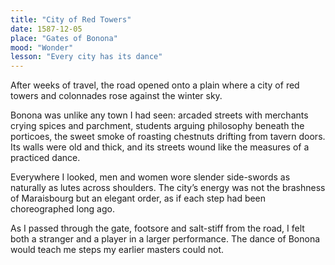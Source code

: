 ```yaml
---
title: "City of Red Towers"
date: 1587-12-05
place: "Gates of Bonona"
mood: "Wonder"
lesson: "Every city has its dance"
---
```


After weeks of travel, the road opened onto a plain where a city of red towers and colonnades rose against the winter sky.

Bonona was unlike any town I had seen: arcaded streets with merchants crying spices and parchment, students arguing philosophy beneath the porticoes, the sweet smoke of roasting chestnuts drifting from tavern doors. Its walls were old and thick, and its streets wound like the measures of a practiced dance.

Everywhere I looked, men and women wore slender side-swords as naturally as lutes across shoulders. The city’s energy was not the brashness of Maraisbourg but an elegant order, as if each step had been choreographed long ago.

As I passed through the gate, footsore and salt-stiff from the road, I felt both a stranger and a player in a larger performance. The dance of Bonona would teach me steps my earlier masters could not.
